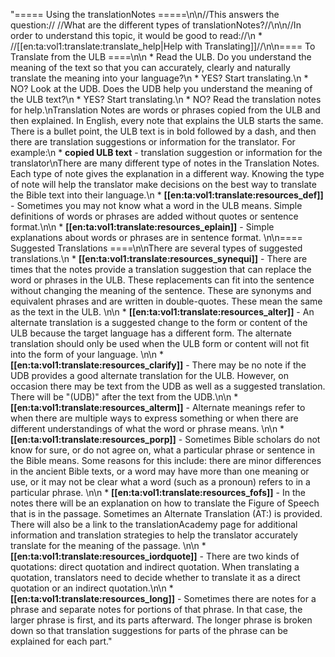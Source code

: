 "===== Using the translationNotes =====\n\n//This answers the question:// //What are the different types of translationNotes?//\n\n//In order to understand this topic, it would be good to read://\n  * //[[en:ta:vol1:translate:translate_help|Help with Translating]]//\n\n==== To Translate from the ULB ====\n\n  * Read the ULB. Do you understand the meaning of the text so that you can accurately, clearly and naturally translate the meaning into your language?\n    * YES? Start translating.\n  * NO? Look at the UDB. Does the UDB help you understand the meaning of the ULB text?\n    * YES? Start translating.\n  * NO? Read the translation notes for help.\nTranslation Notes are words or phrases copied from the ULB and then explained. In English, every note that explains the ULB starts the same. There is a bullet point, the ULB text is in bold followed by a dash, and then there are translation suggestions or information for the translator. For example:\n  * **copied ULB text**  - translation suggestion or information for the translator\nThere are many different type of notes in the Translation Notes. Each type of note gives the explanation in a different way. Knowing the type of note will help the translator make decisions on the best way to translate the Bible text into their language.\n  * **[[en:ta:vol1:translate:resources_def]]** - Sometimes you may not know what a word in the ULB means. Simple definitions of words or phrases are added without quotes or sentence format.\n\n  * **[[en:ta:vol1:translate:resources_eplain]]** - Simple explanations about words or phrases are in sentence format. \n\n==== Suggested Translations ====\n\nThere are several types of suggested translations.\n  * **[[en:ta:vol1:translate:resources_synequi]]** - There are times that the notes provide a translation suggestion that can replace the word or phrases in the ULB. These replacements can fit into the sentence without changing the meaning of the sentence. These are synonyms and equivalent phrases and are written in double-quotes. These mean the same as the text in the ULB. \n\n  * **[[en:ta:vol1:translate:resources_alter]]** - An alternate translation is a suggested change to the form or content of the ULB because the target language has a different form. The alternate translation should only be used when the ULB form or content will not fit into the form of your language. \n\n  * **[[en:ta:vol1:translate:resources_clarify]]** - There may be no note if the UDB provides a good alternate translation for the ULB. However, on occasion there may be text from the UDB as well as a suggested translation. There will be \"(UDB)\" after the text from the UDB.\n\n  * **[[en:ta:vol1:translate:resources_alterm]]** - Alternate meanings refer to when there are multiple ways to express something or when there are different understandings of what the word or phrase means. \n\n  * **[[en:ta:vol1:translate:resources_porp]]** - Sometimes Bible scholars do not know for sure, or do not agree on, what a particular phrase or sentence in the Bible means. Some reasons for this include: there are minor differences in the ancient Bible texts, or a word may have more than one meaning or use, or it may not be clear what a word (such as a pronoun) refers to in a particular phrase. \n\n  * **[[en:ta:vol1:translate:resources_fofs]]** - In the notes there will be an explanation on how to translate the Figure of Speech that is in the passage. Sometimes an Alternate Translation (AT:) is provided. There will also be a link to the translationAcademy page for additional information and translation strategies to help the translator accurately translate for the meaning of the passage. \n\n  * **[[en:ta:vol1:translate:resources_iordquote]]** - There are two kinds of quotations: direct quotation and indirect quotation. When translating a quotation, translators need to decide whether to translate it as a direct quotation or an indirect quotation.\n\n  * **[[en:ta:vol1:translate:resources_long]]** - Sometimes there are notes for a phrase and separate notes for portions of that phrase. In that case, the larger phrase is first, and its parts afterward. The longer phrase is broken down so that translation suggestions for parts of the phrase can be explained for each part."
